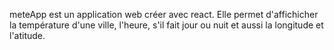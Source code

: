 meteApp est un application web créer avec react.
Elle permet d'affichicher la température d'une ville, l'heure, s'il fait jour ou nuit et aussi la longitude et l'atitude.
